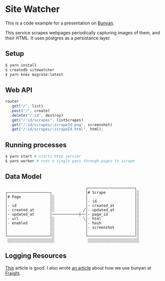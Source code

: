 # Site Watcher

This is a code example for a presentation on [Bunyan](https://github.com/trentm/node-bunyan).

This service scrapes webpages periodically capturing images of them, and their HTML. It uses postgres as a persistance layer.

## Setup

```bash
$ yarn install
$ createdb sitewatcher
$ yarn knex migrate:latest
```

## Web API

```js
router
  .get("/", list)
  .post("/", create)
  .delete("/:id", destroy)
  .get("/:id/scrapes", listScrapes)
  .get("/:id/scrapes/:scrapeId.png", screenshot)
  .get("/:id/scrapes/:scrapeId.html", html);
```

## Running processes

```bash
$ yarn start # starts http servier
$ yarn worker # runs a single pass through pages to scrape
```

## Data Model

```
                                    ┌─────────────────────┐
┌───────────────────┐               │# Scrape             │░
│# Page             │░              │                     │░
│                   │░              │- id                 │░
│- id               │░              │- created_at         │░
│- created_at       │░             ╱│- updated_at         │░
│- updated_at       │────────────┼──│- page_id            │░
│- url              │░             ╲│- html               │░
│- enabled          │░              │- hash               │░
│                   │░              │- screenshot         │░
│                   │░              │                     │░
└───────────────────┘░              └─────────────────────┘░
 ░░░░░░░░░░░░░░░░░░░░░               ░░░░░░░░░░░░░░░░░░░░░░░
```

## Logging Resources

[This](http://www.masterzen.fr/2013/01/13/the-10-commandments-of-logging/) article is good. I also wrote [an article](https://medium.com/fraight/hindsight-contextual-logging-at-fraight-fc6c6db0f0e0) about how we use bunyan at [Fraight](https://fraight.com).
